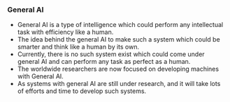 ### General AI
- General AI is a type of intelligence which could perform any intellectual task with efficiency like a human.
- The idea behind the general AI to make such a system which could be smarter and think like a human by its own.
- Currently, there is no such system exist which could come under general AI and can perform any task as perfect as a human.
- The worldwide researchers are now focused on developing machines with General AI.
- As systems with general AI are still under research, and it will take lots of efforts and time to develop such systems.